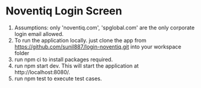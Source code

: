 # Noventiq Login Screen

1. Assumptions: only 'noventiq.com', 'spglobal.com' are the only corporate login email allowed.
2. To run the application locally. just clone the app from https://github.com/sunil887/login-noventiq.git into your workspace folder
3. run npm ci to install packages required.
4. run npm start dev. This will start the application at http://localhost:8080/.
5. run npm test to execute test cases.
